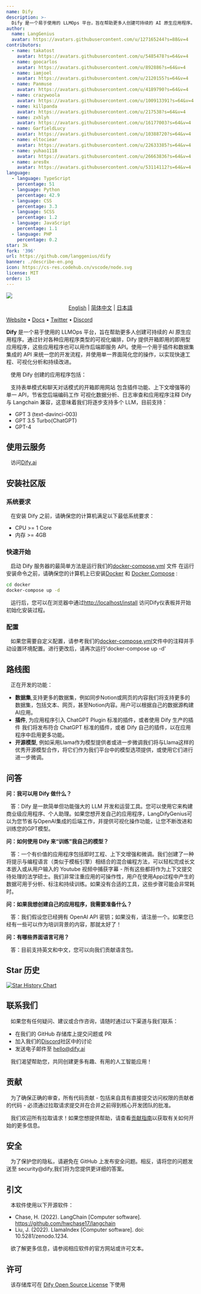 ```yaml
---
name: Dify
description: >-
  Dify 是一个易于使用的 LLMOps 平台，旨在帮助更多人创建可持续的 AI 原生应用程序。通过针对各种应用程序类型的可视化编排，Dify 提供开箱即用的即用型应用程序，这些应用程序也可以用作后端即服务 API。使用一个用于插件和数据集集成的 API 来统一您的开发流程，并使用单一界面简化您的操作，以实现快速工程、可视化分析和持续改进。
author:
  name: LangGenius
  avatar: https://avatars.githubusercontent.com/u/127165244?s=88&v=4
contributors:
  - name: takatost
    avatar: https://avatars.githubusercontent.com/u/5485478?s=64&v=4
  - name: goocarlos
    avatar: https://avatars.githubusercontent.com/u/892886?s=64&v=4
  - name: iamjoel
    avatar: https://avatars.githubusercontent.com/u/2120155?s=64&v=4
  - name: Panmuse
    avatar: https://avatars.githubusercontent.com/u/4189790?s=64&v=4
  - name: crazywoola
    avatar: https://avatars.githubusercontent.com/u/100913391?s=64&v=4
  - name: killpanda
    avatar: https://avatars.githubusercontent.com/u/217538?s=64&v=4
  - name: zxhlyh
    avatar: https://avatars.githubusercontent.com/u/16177003?s=64&v=4
  - name: GarfieldLucy
    avatar: https://avatars.githubusercontent.com/u/10388720?s=64&v=4
  - name: eltociear
    avatar: https://avatars.githubusercontent.com/u/22633385?s=64&v=4
  - name: yuhao1118
    avatar: https://avatars.githubusercontent.com/u/26663836?s=64&v=4
  - name: ares0x
    avatar: https://avatars.githubusercontent.com/u/53114112?s=64&v=4
language:
  - language: TypeScript
    percentage: 51
  - language: Python
    percentage: 42.9
  - language: CSS
    percentage: 3.3
  - language: SCSS
    percentage: 1.2
  - language: JavaScript
    percentage: 1.1
  - language: PHP
    percentage: 0.2
star: 3k
fork: '396'
url: https://github.com/langgenius/dify
banner: ./describe-en.png
icon: https://cs-res.codehub.cn/vscode/node.svg
license: MIT
order: 15
---
```


![](./images/describe-en.png)
<p align="center">
  <a href="./README.md">English</a> |
  <a href="./README_CN.md">简体中文</a> |
  <a href="./README_JA.md">日本語</a>
</p>

[Website](https://dify.ai) • [Docs](https://docs.dify.ai) • [Twitter](https://twitter.com/dify_ai) • [Discord](https://discord.gg/FngNHpbcY7)

**Dify** 是一个易于使用的 LLMOps 平台，旨在帮助更多人创建可持续的 AI 原生应用程序。通过针对各种应用程序类型的可视化编排，Dify 提供开箱即用的即用型应用程序，这些应用程序也可以用作后端即服务 API。使用一个用于插件和数据集集成的 API 来统一您的开发流程，并使用单一界面简化您的操作，以实现快速工程、可视化分析和持续改进。

&nbsp; &nbsp;使用 Dify 创建的应用程序包括：

&nbsp; &nbsp;支持表单模式和聊天对话模式的开箱即用网站 包含插件功能、上下文增强等的单一 API，节省您后端编码工作 可视化数据分析、日志审查和应用程序注释 Dify 与 Langchain 兼容，这意味着我们将逐步支持多个 LLM，目前支持：


- GPT 3 (text-davinci-003)
- GPT 3.5 Turbo(ChatGPT)
- GPT-4

## 使用云服务

&nbsp; &nbsp;访问[Dify.ai](https://dify.ai)

## 安装社区版

### 系统要求

&nbsp; &nbsp;在安装 Dify 之前，请确保您的计算机满足以下最低系统要求：

- CPU >= 1 Core
- 内存 >= 4GB

### 快速开始

&nbsp; &nbsp;启动 Dify 服务器的最简单方法是运行我们的[docker-compose.yml](docker/docker-compose.yaml) 文件 在运行安装命令之前，请确保您的计算机上已安装[Docker](https://docs.docker.com/get-docker/) 和 [Docker Compose](https://docs.docker.com/compose/install/) :

```bash
cd docker
docker-compose up -d
```

&nbsp; &nbsp;运行后，您可以在浏览器中通过[http://localhost/install](http://localhost/install) 访问Dify仪表板并开始初始化安装过程。


### 配置

&nbsp; &nbsp;如果您需要自定义配置，请参考我们的[docker-compose.yml](docker/docker-compose.yaml)文件中的注释并手动设置环境配置。进行更改后，请再次运行'docker-compose up -d' 

## 路线图

&nbsp; &nbsp;正在开发的功能：

- **数据集**,支持更多的数据集，例如同步Notion或网页的内容我们将支持更多的数据集，包括文本、网页，甚至Notion内容。用户可以根据自己的数据源构建AI应用。
- **插件**, 为应用程序引入 ChatGPT Plugin 标准的插件，或者使用 Dify 生产的插件 我们将发布符合 ChatGPT 标准的插件，或者 Dify 自己的插件，以在应用程序中启用更多功能。
- **开源模型**, 例如采用Llama作为模型提供者或进一步微调我们将与Llama这样的优秀开源模型合作，将它们作为我们平台中的模型选项提供，或使用它们进行进一步微调。

## 问答

**问：我可以用 Dify 做什么？**

&nbsp; &nbsp;答：Dify 是一款简单但功能强大的 LLM 开发和运营工具。您可以使用它来构建商业级应用程序、个人助理。如果您想开发自己的应用程序，LangDifyGenius可以为您节省与OpenAI集成的后端工作，并提供可视化操作功能，让您不断改进和训练您的GPT模型。

**问：如何使用 Dify 来“训练”我自己的模型？**

&nbsp; &nbsp;答：一个有价值的应用程序包括即时工程、上下文增强和微调。我们创建了一种将提示与编程语言（类似于模板引擎）相结合的混合编程方法，可以轻松完成长文本嵌入或从用户输入的 Youtube 视频中捕获字幕 - 所有这些都将作为上下文提交待处理的法学硕士。我们非常注重应用的可操作性，用户在使用App过程中产生的数据可用于分析、标注和持续训练。如果没有合适的工具，这些步骤可能会非常耗时。

**问：如果我想创建自己的应用程序，我需要准备什么？**

&nbsp; &nbsp;答：我们假设您已经拥有 OpenAI API 密钥；如果没有，请注册一个。如果您已经有一些可以作为培训背景的内容，那就太好了！

**问：有哪些界面语言可用？**

&nbsp; &nbsp;答：目前支持英文和中文，您可以向我们贡献语言包。

## Star 历史

[![Star History Chart](https://api.star-history.com/svg?repos=langgenius/dify&type=Date)](https://star-history.com/#langgenius/dify&Date)

## 联系我们

&nbsp; &nbsp;如果您有任何疑问、建议或合作咨询，请随时通过以下渠道与我们联系：

- 在我们的 GitHub 存储库上提交问题或 PR
- 加入我们的[Discord](https://discord.gg/FngNHpbcY7)社区中的讨论
- 发送电子邮件至 hello@dify.ai

&nbsp; &nbsp;我们渴望帮助您，共同创建更多有趣、有用的人工智能应用！

## 贡献

&nbsp; &nbsp;为了确保正确的审查，所有代码贡献 - 包括来自具有直接提交访问权限的贡献者的代码 - 必须通过拉取请求提交并在合并之前得到核心开发团队的批准。


&nbsp; &nbsp;我们欢迎所有拉取请求！如果您想提供帮助，请查看[贡献指南](CONTRIBUTING.md)以获取有关如何开始的更多信息。

## 安全

&nbsp; &nbsp;为了保护您的隐私，请避免在 GitHub 上发布安全问题。相反，请将您的问题发送至 security@dify,我们将为您提供更详细的答案。

## 引文

&nbsp; &nbsp;本软件使用以下开源软件：

- Chase, H. (2022). LangChain [Computer software]. https://github.com/hwchase17/langchain
- Liu, J. (2022). LlamaIndex [Computer software]. doi: 10.5281/zenodo.1234.

&nbsp; &nbsp;欲了解更多信息，请参阅相应软件的官方网站或许可文本。

## 许可

&nbsp; &nbsp;该存储库可在 [Dify Open Source License](LICENSE) 下使用
